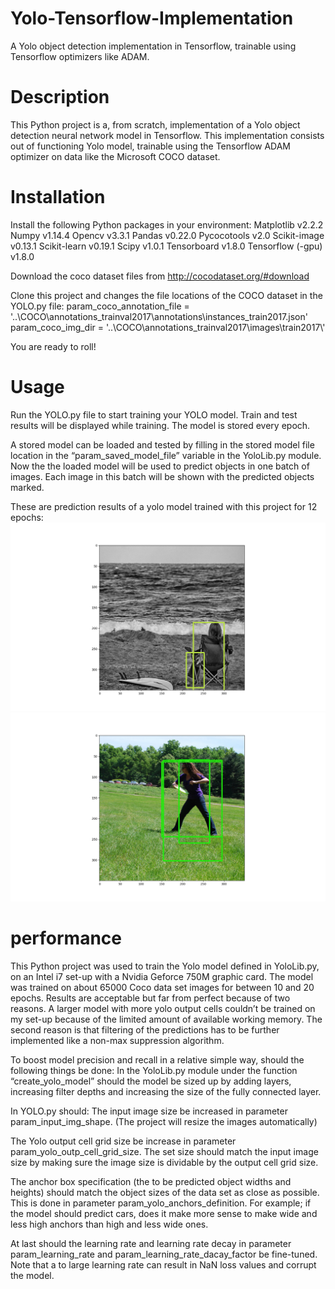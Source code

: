 # Yolo-Tensorflow-Implementation
A Yolo object detection implementation in Tensorflow, trainable using Tensorflow optimizers like ADAM. 

# Description 
This Python project is a, from scratch, implementation of a Yolo object detection neural network model in Tensorflow. This implementation consists out of functioning Yolo model, trainable using the Tensorflow ADAM optimizer on data like the Microsoft COCO dataset. 

# Installation 
Install the following Python packages in your environment: 
Matplotlib v2.2.2 
Numpy v1.14.4 
Opencv v3.3.1 
Pandas v0.22.0 
Pycocotools v2.0 
Scikit-image v0.13.1 
Scikit-learn v0.19.1 
Scipy v1.0.1 
Tensorboard v1.8.0 
Tensorflow (-gpu) v1.8.0 

Download the coco dataset files from http://cocodataset.org/#download 

Clone this project and changes the file locations of the COCO dataset in the YOLO.py file:
param_coco_annotation_file = '..\\COCO\\annotations_trainval2017\\annotations\\instances_train2017.json'
param_coco_img_dir = '..\\COCO\\annotations_trainval2017\\images\\train2017\\'

You are ready to roll! 

# Usage 
Run the YOLO.py file to start training your YOLO model. Train and test results will be displayed while training. The model is stored every epoch. 

A stored model can be loaded and tested by filling in the stored model file location in the “param_saved_model_file” variable in the YoloLib.py module. Now the the loaded model will be used to predict objects in one batch of images. Each image in this batch will be shown with the predicted objects marked. 

These are prediction results of a yolo model trained with this project for 12 epochs:
![alt text](https://github.com/RobbertBrand/Yolo-Tensorflow-Implementation/blob/master/Figure_1-1.png "")
![alt text](https://github.com/RobbertBrand/Yolo-Tensorflow-Implementation/blob/master/Figure_1-2.png "")

# performance
This Python project was used to train the Yolo model defined in YoloLib.py, on an Intel i7 set-up with a Nvidia Geforce 750M graphic card. The model was trained on about 65000 Coco data set images for between 10 and 20 epochs. Results are acceptable but far from perfect because of two reasons. A larger model with more yolo output cells couldn’t be trained on my set-up because of the limited amount of available working memory. The second reason is that filtering of the predictions has to be further implemented like a non-max suppression algorithm.

To boost model precision and recall in a relative simple way, should the following things be done: 
In the YoloLib.py module under the function “create_yolo_model” should the model be sized up by adding layers, increasing filter depths and increasing the size of the fully connected layer.

In YOLO.py should: 
The input image size be increased in parameter param_input_img_shape. (The project will resize the images automatically) 

The Yolo output cell grid size be increase in parameter param_yolo_outp_cell_grid_size. The set size should match the input image size by making sure the image size is dividable by the output cell grid size. 

The anchor box specification (the to be predicted object widths and heights) should match the object sizes of the data set as close as possible. This is done in parameter param_yolo_anchors_definition. For example; if the model should predict cars, does it make more sense to make wide and less high anchors than high and less wide ones. 

At last should the learning rate and learning rate decay in parameter param_learning_rate and param_learning_rate_dacay_factor be fine-tuned. Note that a to large learning rate can result in NaN loss values and corrupt the model. 
